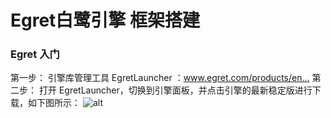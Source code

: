 # Egret白鹭引擎 框架搭建


### Egret 入门
第一步：
引擎库管理工具 EgretLauncher ：www.egret.com/products/en…
第二步：
打开 EgretLauncher，切换到引擎面板，并点击引擎的最新稳定版进行下载，如下图所示：
![alt](https://user-gold-cdn.xitu.io/2019/3/12/16971313a924becc?imageView2/0/w/1280/h/960/format/webp/ignore-error/1)


